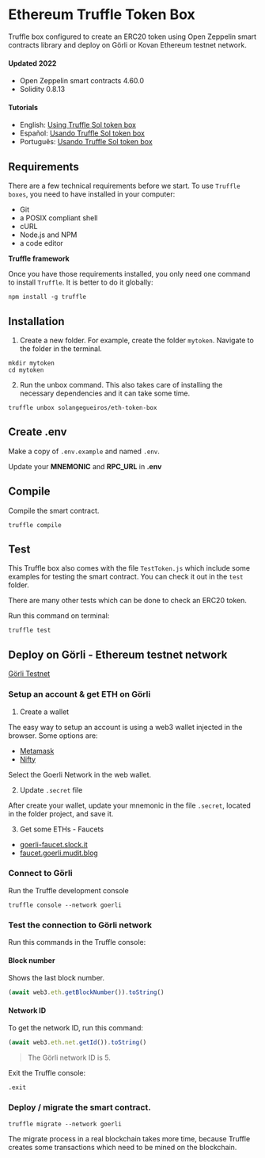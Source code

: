 # Ethereum Truffle Token Box

Truffle box configured to create an ERC20 token using Open Zeppelin smart contracts library and deploy on Görli or Kovan Ethereum testnet network.

#### Updated 2022
- Open Zeppelin smart contracts 4.60.0 
- Solidity 0.8.13

#### Tutorials

- English:
[Using Truffle Sol token box](https://ethereum.solange.dev/#/en/truffle/box-token)
- Español: 
[Usando Truffle Sol token box](https://ethereum.solange.dev/#/es/truffle/box-token)
- Português:
[Usando Truffle Sol token box](https://ethereum.solange.dev/#/pt/truffle/box-token)

## Requirements

There are a few technical requirements before we start. 
To use `Truffle boxes`, you need to have installed in your computer:

- Git
- a POSIX compliant shell
- cURL
- Node.js and NPM
- a code editor

**Truffle framework**

Once you have those requirements installed, you only need one command to install `Truffle`.
It is better to do it globally:

```shell
npm install -g truffle
```

## Installation

1. Create a new folder. 
For example, create the folder `mytoken`.
Navigate to the folder in the terminal.

```shell
mkdir mytoken
cd mytoken
```

2. Run the unbox command. 
This also takes care of installing the necessary dependencies and it can take some time.

```shell
truffle unbox solangegueiros/eth-token-box
```

## Create .env

Make a copy of `.env.example` and named `.env`.

Update your **MNEMONIC** and **RPC_URL** in **.env**


## Compile

Compile the smart contract. 

```shell
truffle compile
```

## Test

This Truffle box also comes with the file `TestToken.js` which include some examples for testing the smart contract. 
You can check it out in the `test` folder.

There are many other tests which can be done to check an ERC20 token.

Run this command on terminal:

```shell
truffle test
```

## Deploy on Görli - Ethereum testnet network

[Görli Testnet](https://goerli.net/)

### Setup an account & get ETH on Görli

1. Create a wallet

The easy way to setup an account is using a web3 wallet injected in the browser.
Some options are:
- [Metamask](https://metamask.io/)
- [Nifty](https://www.poa.network/for-users/nifty-wallet)

Select the Goerli Network in the web wallet.

2. Update `.secret` file

After create your wallet, update your mnemonic in the file `.secret`, located in the folder project, and save it.

3. Get some ETHs - Faucets
- [goerli-faucet.slock.it](https://goerli-faucet.slock.it/)
- [faucet.goerli.mudit.blog](https://faucet.goerli.mudit.blog/)

### Connect to Görli

Run the Truffle development console 

```shell
truffle console --network goerli
```

### Test the connection to Görli network

Run this commands in the Truffle console:

#### Block number
Shows the last block number.

```javascript
(await web3.eth.getBlockNumber()).toString()
```
#### Network ID

To get the network ID, run this command:

```javascript
(await web3.eth.net.getId()).toString()
```

> The Görli network ID is 5.

Exit the Truffle console:

```shell
.exit
```

### Deploy /  migrate the smart contract. 

```shell
truffle migrate --network goerli
```

The migrate process in a real blockchain takes more time, because Truffle creates some transactions which need to be mined on the blockchain.

